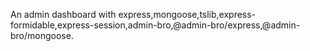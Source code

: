 An admin dashboard with  express,mongoose,tslib,express-formidable,express-session,admin-bro,@admin-bro/express,@admin-bro/mongoose.
